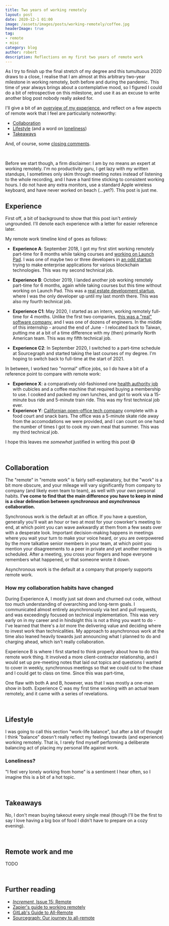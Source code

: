 ```yaml
---
title: Two years of working remotely
layout: post
date: 2020-12-1 01:00
image: /assets/images/posts/working-remotely/coffee.jpg
headerImage: true
tag:
- remote
- misc
category: blog
author: robert
description: Reflections on my first two years of remote work
---
```


As I try to finish up the final stretch of my degree and this tumultuous 2020 draws to a close, I realise that I am almost at this arbitrary two-year milestone in working remotely, both before and during the pandemic. This time of year always brings about a contemplative mood, so I figured I could do a bit of retrospective on this milestone, and use it as an excuse to write another blog post nobody really asked for.

I'll give a bit of an [overview of my experience](#experience), and reflect on a few aspects of remote work that I feel are particularly noteworthy:

* [Collaboration](#collaboration)
* [Lifestyle](#lifestyle) (and a word on [loneliness](#loneliness))
* [Takeaways](#takeaways)

And, of course, some [closing comments](#remote-work-and-me).

<br />

Before we start though, a firm disclaimer: I am by no means an expert at working remotely. I'm no productivity guru, I get lazy with my written standups, I sometimes only skim through meeting notes instead of listening to the whole recording, and I have a hard time sticking to consistent working hours. I do not have any extra monitors, use a standard Apple wireless keyboard, and have never worked on beach (...yet?). This post is just me.

## Experience

First off, a bit of background to show that this post isn't *entirely* ungrounded. I'll denote each experience with a letter for easier reference later.

My remote work timeline kind of goes as follows:

* **Experience A**: September 2018, I got my first stint working remotely part-time for 8 months while taking courses and [working on Launch Pad](https://bobheadxi.dev/what-is-launch-pad/). I was one of maybe two or three developers in [an odd startup](/rtrade-techologies/) trying to make enterprise applications for various blockchain technologies. This was my second technical job.
* **Experience B**: October 2019, I landed another job working remotely part-time for 6 months, again while taking courses but this time without working on Launch Pad. This was a [real estate development startup](/sumus/), where I was the only developer up until my last month there. This was also my fourth technical job.

* **Experience C1**: May 2020, I started as an intern, working remotely full-time for 4 months. Unlike the first two companies, [this was a "real" software company](/sourcegraph/), and I was one of dozens of engineers. In the middle of this internship - around the end of June - I relocated back to Taiwan, putting me at a bit of a time difference with my (then) primarily North American team. This was my fifth technical job.
* **Experience C2**: In September 2020, I switched to a part-time schedule at Sourcegraph and started taking the last courses of my degree. I'm hoping to switch back to full-time at the start of 2021.

In between, I worked two "normal" office jobs, so I do have a bit of a reference point to compare with remote work:

* **Experience X**: a comparatively old-fashioned one [health authority job](/bcgsc/) with cubicles and a coffee machine that required buying a membership to use. I cooked and packed my own lunches, and got to work via a 15-minute bus ride and 5-minute train ride. This was my first technical job ever.
* **Experience Y**: [Californian open-office tech company](/riot-games/) complete with a food court and snack bars. The office was a 5-minute skate ride away from the accomodations we were provided, and I can count on one hand the number of times I got to cook my own meal that summer. This was my third technical job.

I hope this leaves me *somewhat* justified in writing this post :sweat_smile:

<br />

## Collaboration

The "remote" in "remote work" is fairly self-explanatory, but the "work" is a bit more obscure, and your mileage will vary significantly from company to company (and likely even team to team), as well with your own personal habits. **I've come to find that the main difference you have to keep in mind is a clear delineation between *synchronous* and *asynchronous* collaboration.**

Synchronous work is the default at an office. If you have a question, generally you'll wait an hour or two at most for your coworker's meeting to end, at which point you can wave awkwardly at them from a few seats over with a desperate look. Important decision-making happens in meetings where you wait your turn to make your voice heard, or you are overpowered by the more talkative senior members in your team, at which point you mention your disagreements to a peer in private and yet another meeting is scheduled. After a meeting, you cross your fingers and hope everyone remembers what happened, or that someone wrote it down.

Asynchronous work is the default at a company that properly supports remote work.

### How my collaboration habits have changed

During Experience A, I mostly just sat down and churned out code, without too much understanding of overarching and long-term goals. I communicated almost entirely asynchronously via text and pull requests, and was exceedingly focused on technical implementation. This was very early on in my career and in hindsight this is not a thing you want to do - I've learned that there's a *lot* more the delivering value and deciding where to invest work than technicalities. My approach to asynchronous work at the time also leaned heavily towards just announcing what I planned to do and charging ahead, which isn't really collaboration.

Experience B is where I first started to think properly about how to do this remote work thing. It involved a more client-contractor relationship, and I would set up pre-meeting notes that laid out topics and questions I wanted to cover in weekly, synchronous meetings so that we could cut to the chase and I could get to class on time. Since this was part-time,

One flaw with both A and B, however, was that I was mostly a one-man show in both. Experience C was my first time working with an actual team remotely, and it came with a series of revelations.

<br />

## Lifestyle

I was going to call this section "work-life balance", but after a bit of thought I think "balance" doesn't really reflect my feelings towards (and experience) working remotely. That is, I rarely find myself performing a deliberate balancing act of placing my personal life against work.

### Loneliness?

"I feel very lonely working from home" is a sentiment I hear often, so I imagine this is a bit of a hot topic.

<br />

## Takeaways

No, I don't mean buying takeout every single meal (though I'll be the first to say I love having a big box of food I didn't have to prepare on a cozy evening).

<br />

## Remote work and me

TODO

<br />

## Further reading

* [*Increment*, Issue 15: Remote](https://increment.com/remote/)
* [Zapier's guide to working remotely](https://zapier.com/learn/remote-work/)
* [GitLab's Guide to All-Remote](https://about.gitlab.com/company/culture/all-remote/guide/)
* [Sourcegraph: Our journey to all-remote](https://about.sourcegraph.com/blog/our-journey-to-all-remote/)

